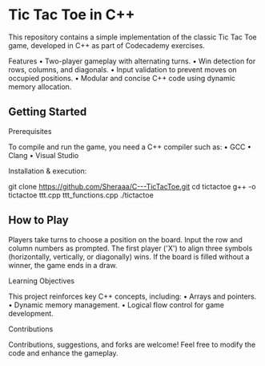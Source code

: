 # Tic Tac Toe in C++

This repository contains a simple implementation of the classic Tic Tac Toe game, developed in C++ as part of Codecademy exercises.

Features
	•	Two-player gameplay with alternating turns.
	•	Win detection for rows, columns, and diagonals.
	•	Input validation to prevent moves on occupied positions.
	•	Modular and concise C++ code using dynamic memory allocation.

## Getting Started

Prerequisites

To compile and run the game, you need a C++ compiler such as:
	•	GCC
	•	Clang
	•	Visual Studio

Installation & execution:

  git clone https://github.com/Sheraaa/C---TicTacToe.git
  cd tictactoe
  g++ -o tictactoe ttt.cpp ttt_functions.cpp
  ./tictactoe

## How to Play

Players take turns to choose a position on the board. Input the row and column numbers as prompted. The first player ('X') to align three symbols (horizontally, vertically, or diagonally) wins. If the board is filled without a winner, the game ends in a draw.

Learning Objectives

This project reinforces key C++ concepts, including:
	•	Arrays and pointers.
	•	Dynamic memory management.
	•	Logical flow control for game development.

Contributions

Contributions, suggestions, and forks are welcome! Feel free to modify the code and enhance the gameplay.
